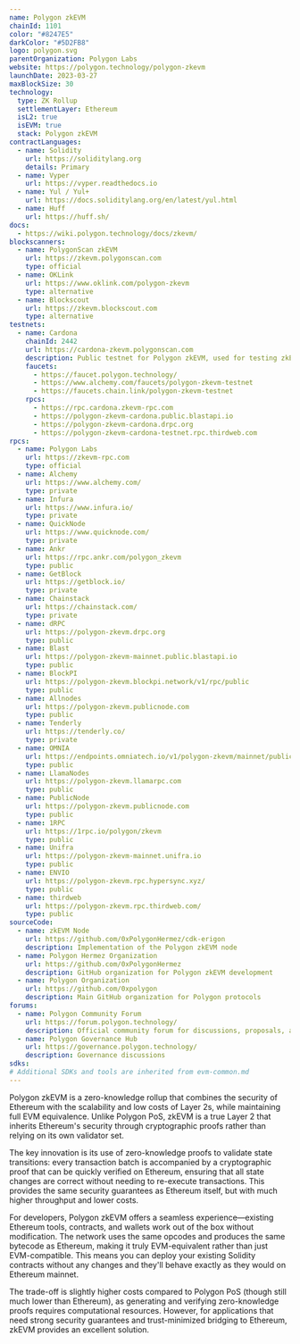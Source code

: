 ```yaml
---
name: Polygon zkEVM
chainId: 1101
color: "#8247E5"
darkColor: "#5D2FB8"
logo: polygon.svg
parentOrganization: Polygon Labs
website: https://polygon.technology/polygon-zkevm
launchDate: 2023-03-27
maxBlockSize: 30
technology:
  type: ZK Rollup
  settlementLayer: Ethereum
  isL2: true
  isEVM: true
  stack: Polygon zkEVM
contractLanguages:
  - name: Solidity
    url: https://soliditylang.org
    details: Primary
  - name: Vyper
    url: https://vyper.readthedocs.io
  - name: Yul / Yul+
    url: https://docs.soliditylang.org/en/latest/yul.html
  - name: Huff
    url: https://huff.sh/
docs:
  - https://wiki.polygon.technology/docs/zkevm/
blockscanners:
  - name: PolygonScan zkEVM
    url: https://zkevm.polygonscan.com
    type: official
  - name: OKLink
    url: https://www.oklink.com/polygon-zkevm
    type: alternative
  - name: Blockscout
    url: https://zkevm.blockscout.com
    type: alternative
testnets:
  - name: Cardona
    chainId: 2442
    url: https://cardona-zkevm.polygonscan.com
    description: Public testnet for Polygon zkEVM, used for testing zkEVM smart contracts and dApps before mainnet deployment.
    faucets:
      - https://faucet.polygon.technology/
      - https://www.alchemy.com/faucets/polygon-zkevm-testnet
      - https://faucets.chain.link/polygon-zkevm-testnet
    rpcs:
      - https://rpc.cardona.zkevm-rpc.com
      - https://polygon-zkevm-cardona.public.blastapi.io
      - https://polygon-zkevm-cardona.drpc.org
      - https://polygon-zkevm-cardona-testnet.rpc.thirdweb.com
rpcs:
  - name: Polygon Labs
    url: https://zkevm-rpc.com
    type: official
  - name: Alchemy
    url: https://www.alchemy.com/
    type: private
  - name: Infura
    url: https://www.infura.io/
    type: private
  - name: QuickNode
    url: https://www.quicknode.com/
    type: private
  - name: Ankr
    url: https://rpc.ankr.com/polygon_zkevm
    type: public
  - name: GetBlock
    url: https://getblock.io/
    type: private
  - name: Chainstack
    url: https://chainstack.com/
    type: private
  - name: dRPC
    url: https://polygon-zkevm.drpc.org
    type: public
  - name: Blast
    url: https://polygon-zkevm-mainnet.public.blastapi.io
    type: public
  - name: BlockPI
    url: https://polygon-zkevm.blockpi.network/v1/rpc/public
    type: public
  - name: Allnodes
    url: https://polygon-zkevm.publicnode.com
    type: public
  - name: Tenderly
    url: https://tenderly.co/
    type: private
  - name: OMNIA
    url: https://endpoints.omniatech.io/v1/polygon-zkevm/mainnet/public
    type: public
  - name: LlamaNodes
    url: https://polygon-zkevm.llamarpc.com
    type: public
  - name: PublicNode
    url: https://polygon-zkevm.publicnode.com
    type: public
  - name: 1RPC
    url: https://1rpc.io/polygon/zkevm
    type: public
  - name: Unifra
    url: https://polygon-zkevm-mainnet.unifra.io
    type: public
  - name: ENVIO
    url: https://polygon-zkevm.rpc.hypersync.xyz/
    type: public
  - name: thirdweb
    url: https://polygon-zkevm.rpc.thirdweb.com/
    type: public
sourceCode:
  - name: zkEVM Node
    url: https://github.com/0xPolygonHermez/cdk-erigon
    description: Implementation of the Polygon zkEVM node
  - name: Polygon Hermez Organization
    url: https://github.com/0xPolygonHermez
    description: GitHub organization for Polygon zkEVM development
  - name: Polygon Organization
    url: https://github.com/0xpolygon
    description: Main GitHub organization for Polygon protocols
forums:
  - name: Polygon Community Forum
    url: https://forum.polygon.technology/
    description: Official community forum for discussions, proposals, and support
  - name: Polygon Governance Hub
    url: https://governance.polygon.technology/
    description: Governance discussions
sdks:
# Additional SDKs and tools are inherited from evm-common.md
---
```


Polygon zkEVM is a zero-knowledge rollup that combines the security of Ethereum with the scalability and low costs of Layer 2s, while maintaining full EVM equivalence. Unlike Polygon PoS, zkEVM is a true Layer 2 that inherits Ethereum's security through cryptographic proofs rather than relying on its own validator set.

The key innovation is its use of zero-knowledge proofs to validate state transitions: every transaction batch is accompanied by a cryptographic proof that can be quickly verified on Ethereum, ensuring that all state changes are correct without needing to re-execute transactions. This provides the same security guarantees as Ethereum itself, but with much higher throughput and lower costs.

For developers, Polygon zkEVM offers a seamless experience—existing Ethereum tools, contracts, and wallets work out of the box without modification. The network uses the same opcodes and produces the same bytecode as Ethereum, making it truly EVM-equivalent rather than just EVM-compatible. This means you can deploy your existing Solidity contracts without any changes and they'll behave exactly as they would on Ethereum mainnet.

The trade-off is slightly higher costs compared to Polygon PoS (though still much lower than Ethereum), as generating and verifying zero-knowledge proofs requires computational resources. However, for applications that need strong security guarantees and trust-minimized bridging to Ethereum, zkEVM provides an excellent solution.